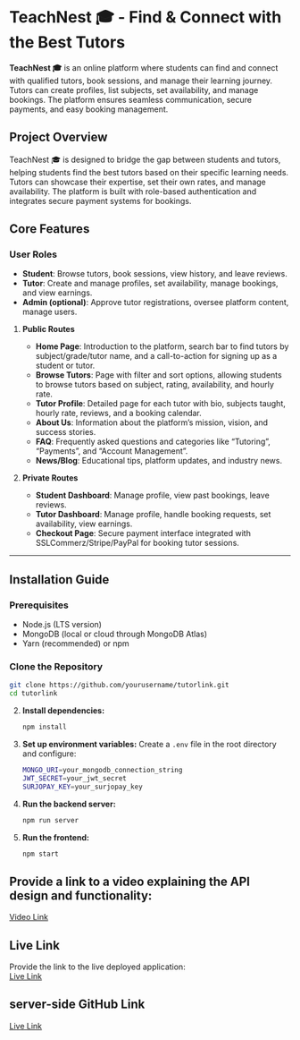 # TeachNest 🎓 - Find & Connect with the Best Tutors

**TeachNest 🎓** is an online platform where students can find and connect with qualified tutors, book sessions, and manage their learning journey. Tutors can create profiles, list subjects, set availability, and manage bookings. The platform ensures seamless communication, secure payments, and easy booking management.

## Project Overview

TeachNest 🎓 is designed to bridge the gap between students and tutors, helping students find the best tutors based on their specific learning needs. Tutors can showcase their expertise, set their own rates, and manage availability. The platform is built with role-based authentication and integrates secure payment systems for bookings.

## Core Features

### User Roles

- **Student**: Browse tutors, book sessions, view history, and leave reviews.
- **Tutor**: Create and manage profiles, set availability, manage bookings, and view earnings.
- **Admin (optional)**: Approve tutor registrations, oversee platform content, manage users.

1. **Public Routes**
   - **Home Page**: Introduction to the platform, search bar to find tutors by subject/grade/tutor name, and a call-to-action for signing up as a student or tutor.
   - **Browse Tutors**: Page with filter and sort options, allowing students to browse tutors based on subject, rating, availability, and hourly rate.
   - **Tutor Profile**: Detailed page for each tutor with bio, subjects taught, hourly rate, reviews, and a booking calendar.
   - **About Us**: Information about the platform’s mission, vision, and success stories.
   - **FAQ**: Frequently asked questions and categories like “Tutoring”, “Payments”, and “Account Management”.
   - **News/Blog**: Educational tips, platform updates, and industry news.

2. **Private Routes**
   - **Student Dashboard**: Manage profile, view past bookings, leave reviews.
   - **Tutor Dashboard**: Manage profile, handle booking requests, set availability, view earnings.
   - **Checkout Page**: Secure payment interface integrated with SSLCommerz/Stripe/PayPal for booking tutor sessions.

------

## Installation Guide

### Prerequisites

- Node.js (LTS version)
- MongoDB (local or cloud through MongoDB Atlas)
- Yarn (recommended) or npm

### Clone the Repository

```bash
git clone https://github.com/yourusername/tutorlink.git
cd tutorlink
```
2. **Install dependencies:**
   ```sh
   npm install
   ```
3. **Set up environment variables:**
   Create a `.env` file in the root directory and configure:
   ```sh
   MONGO_URI=your_mongodb_connection_string
   JWT_SECRET=your_jwt_secret
   SURJOPAY_KEY=your_surjopay_key
   ```
4. **Run the backend server:**
   ```sh
   npm run server
   ```
5. **Run the frontend:**
   ```sh
   npm start
   ```

## Provide a link to a video explaining the API design and functionality:  
[Video Link](https://www.loom.com/share/577c35422a234fd696aba4b2ea1dec41?sid=d31daba3-0258-474e-b362-f4b758f18467)


## Live Link
Provide the link to the live deployed application:  
 [Live Link](https://tutor-link-frontend-project.vercel.app/)
## server-side GitHub Link
   [Live Link](https://github.com/tafiya/tutorLink-server)

